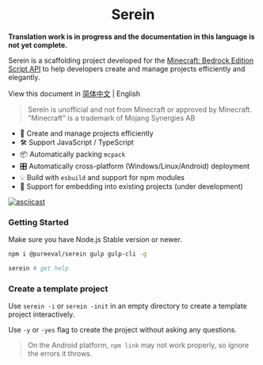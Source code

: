 # <center>Serein</center>

**Translation work is in progress and the documentation in this language is not yet complete.**

Serein is a scaffolding project developed for the [Minecraft: Bedrock Edition Script API](https://learn.microsoft.com/en-us/minecraft/creator/scriptapi/) to help developers create and manage projects efficiently and elegantly.

View this document in [简体中文](README_zh-CN.md) | English

> Serein is unofficial and not from Minecraft or approved by Minecraft.  
> "Minecraft" is a trademark of Mojang Synergies AB

- 🚀 Create and manage projects efficiently
- 🛠️ Support JavaScript / TypeScript
- 📦 Automatically packing `mcpack`
- 🎛️ Automatically cross-platform (Windows/Linux/Android) deployment
- 💡 Build with `esbuild` and support for npm modules
- 🔌 Support for embedding into existing projects (under development)

[![asciicast](https://asciinema.org/a/555409.svg)](https://asciinema.org/a/555409)

### Getting Started

Make sure you have Node.js Stable version or newer.

```bash
npm i @pureeval/serein gulp gulp-cli -g

serein # get help
```

### Create a template project

Use `serein -i` or `serein -init` in an empty directory to create a template project interactively.

Use `-y` or `-yes` flag to create the project without asking any questions.

> On the Android platform, `npm link` may not work properly, so ignore the errors it throws.